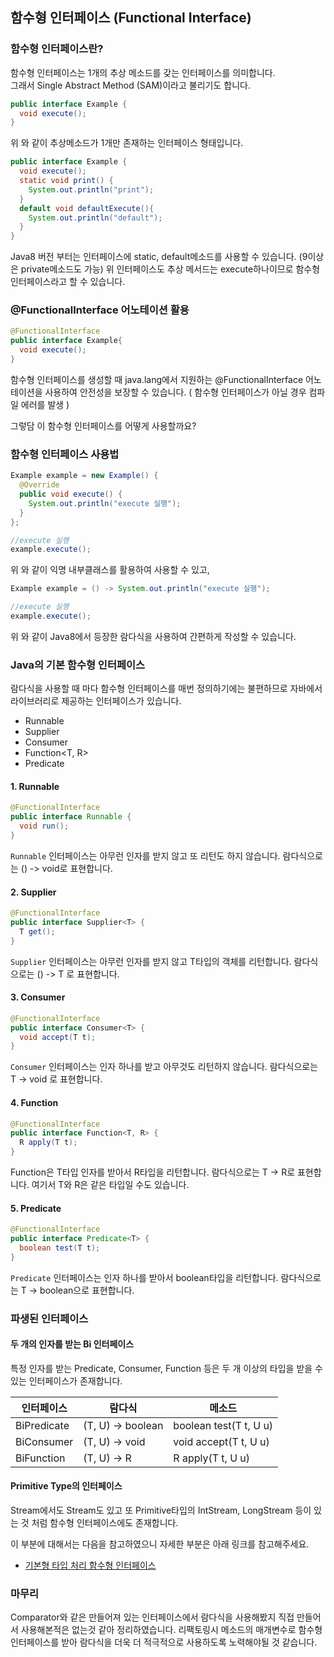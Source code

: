 ## 함수형 인터페이스 (Functional Interface) 

### 함수형 인터페이스란?

함수형 인터페이스는 1개의 추상 메소드를 갖는 인터페이스를 의미합니다.    
그래서 Single Abstract Method (SAM)이라고 불리기도 합니다.  

```java
public interface Example {
  void execute();
}
```

위 와 같이 추상메소드가 1개만 존재하는 인터페이스 형태입니다.
```java
public interface Example {
  void execute();
  static void print() {
    System.out.println("print");
  }
  default void defaultExecute(){
    System.out.println("default");  
  }
}
```
Java8 버전 부터는 인터페이스에 static, default메소드를 사용할 수 있습니다. (9이상은 private메소드도 가능)
위 인터페이스도 추상 메서드는 execute하나이므로 함수형 인터페이스라고 할 수 있습니다.

### @FunctionalInterface 어노테이션 활용
```java
@FunctionalInterface
public interface Example{
  void execute();
}
```
함수형 인터페이스를 생성할 때 java.lang에서 지원하는 @FunctionalInterface 어노테이션을 사용하여 안전성을 보장할 수 있습니다.
( 함수형 인터페이스가 아닐 경우 컴파일 에러를 발생 )

그렇담 이 함수형 인터페이스를 어떻게 사용할까요?

### 함수형 인터페이스 사용법
```java
Example example = new Example() {
  @Override
  public void execute() {
    System.out.println("execute 실행");  
  }
};

//execute 실행
example.execute();
```
위 와 같이 익명 내부클래스를 활용하여 사용할 수 있고,
```java
Example example = () -> System.out.println("execute 실행");

//execute 실행
example.execute();
```
위 와 같이 Java8에서 등장한 람다식을 사용하여 간편하게 작성할 수 있습니다.

### Java의 기본 함수형 인터페이스

람다식을 사용할 때 마다 함수형 인터페이스를 매번 정의하기에는 불편하므로 자바에서 라이브러리로 제공하는 인터페이스가 있습니다.

+ Runnable
+ Supplier
+ Consumer
+ Function<T, R>
+ Predicate

#### 1. Runnable

```java
@FunctionalInterface
public interface Runnable {
  void run();
}
```
`Runnable` 인터페이스는 아무런 인자를 받지 않고 또 리턴도 하지 않습니다.
람다식으로는 () -> void로 표현합니다.

#### 2. Supplier 
```java
@FunctionalInterface
public interface Supplier<T> {
  T get();
}
```
`Supplier` 인터페이스는 아무런 인자를 받지 않고 T타입의 객체를 리턴합니다.
람다식으로는 () -> T 로 표현합니다.

#### 3. Consumer
```java
@FunctionalInterface
public interface Consumer<T> {
  void accept(T t);
}
```
`Consumer` 인터페이스는 인자 하나를 받고 아무것도 리턴하지 않습니다.
람다식으로는 T -> void 로 표현합니다.

#### 4. Function
```java
@FunctionalInterface
public interface Function<T, R> {
  R apply(T t);
}
```
Function은 T타입 인자를 받아서 R타입을 리턴합니다.
람다식으로는 T -> R로 표현합니다. 여기서 T와 R은 같은 타입일 수도 있습니다.

#### 5. Predicate
```java
@FunctionalInterface
public interface Predicate<T> {
  boolean test(T t);
}
```
`Predicate` 인터페이스는 인자 하나를 받아서 boolean타입을 리턴합니다.
람다식으로는 T -> boolean으로 표현합니다.

### 파생된 인터페이스

#### 두 개의 인자를 받는 Bi 인터페이스

특정 인자를 받는 Predicate, Consumer, Function 등은 두 개 이상의 타입을 받을 수 있는 인터페이스가 존재합니다.

| 인터페이스       | 람다식               | 메소드                    |
|-------------|-------------------|------------------------|
| BiPredicate | (T, U) -> boolean | boolean test(T t, U u) |
| BiConsumer  | (T, U) -> void    | void accept(T t, U u)  |
| BiFunction  | (T, U) -> R       | R apply(T t, U u)      |


#### Primitive Type의 인터페이스
Stream에서도 Stream<T>도 있고 또 Primitive타입의 IntStream, LongStream 등이 있는 것 처럼 함수형 인터페이스에도 존재합니다.

이 부분에 대해서는 다음을 참고하였으니 자세한 부분은 아래 링크를 참고해주세요.
+ [기본형 타입 처리 함수형 인터페이스](https://junhyunny.blogspot.com/2019/03/blog-post_8.html)


### 마무리

Comparator와 같은 만들어져 있는 인터페이스에서 람다식을 사용해봤지 직접 만들어서 사용해본적은 없는것 같아 정리하였습니다.
리팩토링시 메소드의 매개변수로 함수형 인터페이스를 받아 람다식을 더욱 더 적극적으로 사용하도록 노력해야될 것 같습니다.


